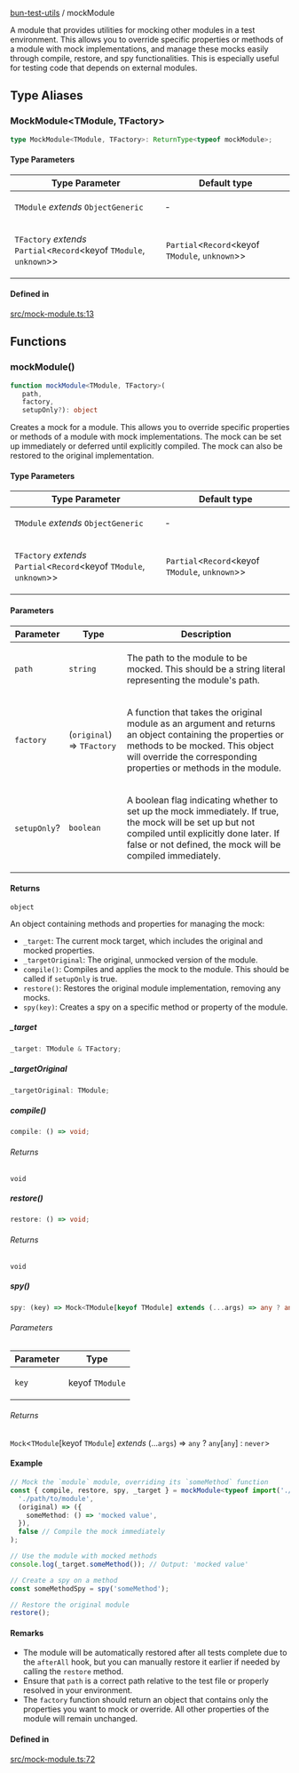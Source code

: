 [bun-test-utils](https://github.com/itsmeid/bun-test-utils/tree/main/docs/README.md) / mockModule

A module that provides utilities for mocking other modules in a test environment.
This allows you to override specific properties or methods of a module with mock implementations,
and manage these mocks easily through compile, restore, and spy functionalities.
This is especially useful for testing code that depends on external modules.

## Type Aliases

### MockModule\<TModule, TFactory\>

```ts
type MockModule<TModule, TFactory>: ReturnType<typeof mockModule>;
```

#### Type Parameters

<table>
<thead>
<tr>
<th>Type Parameter</th>
<th>Default type</th>
</tr>
</thead>
<tbody>
<tr>
<td>

`TModule` *extends* `ObjectGeneric`

</td>
<td>

&hyphen;

</td>
</tr>
<tr>
<td>

`TFactory` *extends* `Partial`\<`Record`\<keyof `TModule`, `unknown`\>\>

</td>
<td>

`Partial`\<`Record`\<keyof `TModule`, `unknown`\>\>

</td>
</tr>
</tbody>
</table>

#### Defined in

[src/mock-module.ts:13](https://github.com/itsmeid/bun-test-utils/blob/fab276da470737e4ef49df8d15009a398a141dce/src/mock-module.ts#L13)

## Functions

### mockModule()

```ts
function mockModule<TModule, TFactory>(
   path, 
   factory, 
   setupOnly?): object
```

Creates a mock for a module. This allows you to override specific
properties or methods of a module with mock implementations.
The mock can be set up immediately or deferred until explicitly
compiled. The mock can also be restored to the original implementation.

#### Type Parameters

<table>
<thead>
<tr>
<th>Type Parameter</th>
<th>Default type</th>
</tr>
</thead>
<tbody>
<tr>
<td>

`TModule` *extends* `ObjectGeneric`

</td>
<td>

&hyphen;

</td>
</tr>
<tr>
<td>

`TFactory` *extends* `Partial`\<`Record`\<keyof `TModule`, `unknown`\>\>

</td>
<td>

`Partial`\<`Record`\<keyof `TModule`, `unknown`\>\>

</td>
</tr>
</tbody>
</table>

#### Parameters

<table>
<thead>
<tr>
<th>Parameter</th>
<th>Type</th>
<th>Description</th>
</tr>
</thead>
<tbody>
<tr>
<td>

`path`

</td>
<td>

`string`

</td>
<td>

The path to the module to be mocked.
This should be a string literal representing the module's path.

</td>
</tr>
<tr>
<td>

`factory`

</td>
<td>

(`original`) => `TFactory`

</td>
<td>

A function that takes the original module as an argument and returns an object containing
the properties or methods to be mocked.
This object will override the corresponding properties or methods in the module.

</td>
</tr>
<tr>
<td>

`setupOnly`?

</td>
<td>

`boolean`

</td>
<td>

A boolean flag indicating whether to set up the mock immediately.
If true, the mock will be set up but not compiled until explicitly done later.
If false or not defined, the mock will be compiled immediately.

</td>
</tr>
</tbody>
</table>

#### Returns

`object`

An object containing methods and properties for managing the mock:
- `_target`: The current mock target, which includes the original and mocked properties.
- `_targetOriginal`: The original, unmocked version of the module.
- `compile()`: Compiles and applies the mock to the module. This should be called if `setupOnly` is true.
- `restore()`: Restores the original module implementation, removing any mocks.
- `spy(key)`: Creates a spy on a specific method or property of the module.

##### \_target

```ts
_target: TModule & TFactory;
```

##### \_targetOriginal

```ts
_targetOriginal: TModule;
```

##### compile()

```ts
compile: () => void;
```

###### Returns

`void`

##### restore()

```ts
restore: () => void;
```

###### Returns

`void`

##### spy()

```ts
spy: (key) => Mock<TModule[keyof TModule] extends (...args) => any ? any[any] : never>;
```

###### Parameters

<table>
<thead>
<tr>
<th>Parameter</th>
<th>Type</th>
</tr>
</thead>
<tbody>
<tr>
<td>

`key`

</td>
<td>

keyof `TModule`

</td>
</tr>
</tbody>
</table>

###### Returns

`Mock`\<`TModule`\[keyof `TModule`\] *extends* (...`args`) => `any` ? `any`\[`any`\] : `never`\>

#### Example

```ts
// Mock the `module` module, overriding its `someMethod` function
const { compile, restore, spy, _target } = mockModule<typeof import('./path/to/module')>(
  './path/to/module',
  (original) => ({
    someMethod: () => 'mocked value',
  }),
  false // Compile the mock immediately
);

// Use the module with mocked methods
console.log(_target.someMethod()); // Output: 'mocked value'

// Create a spy on a method
const someMethodSpy = spy('someMethod');

// Restore the original module
restore();
```

#### Remarks

- The module will be automatically restored after all tests complete
  due to the `afterAll` hook, but you can manually restore it earlier
  if needed by calling the `restore` method.
- Ensure that `path` is a correct path relative to the test file or
  properly resolved in your environment.
- The `factory` function should return an object that contains only the
  properties you want to mock or override. All other properties of the
  module will remain unchanged.

#### Defined in

[src/mock-module.ts:72](https://github.com/itsmeid/bun-test-utils/blob/fab276da470737e4ef49df8d15009a398a141dce/src/mock-module.ts#L72)
